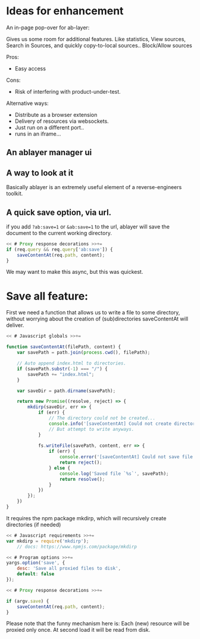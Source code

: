 # Ideas for enhancement
An in-page pop-over for ab-layer:

Gives us some room for additional features.
Like statistics, View sources, Search in Sources, and 
quickly copy-to-local sources.. Block/Allow sources

Pros: 
- Easy access

Cons: 
- Risk of interfering with product-under-test.

Alternative ways:
- Distribute as a browser extension
- Delivery of resources via websockets. 
- Just run on a different port..
- runs in an iframe...

## An ablayer manager ui

## A way to look at it
Basically ablayer is an extremely useful element of 
a reverse-engineers toolkit.

## A quick save option, via url.

if you add `?ab:save=1` or `&ab:save=1` to the url, ablayer will save the document to 
the current working directory.


```js \
<< # Proxy response decorations >>+=
if (req.query && req.query['ab:save']) {
    saveContentAt(req.path, content);
}
```

We may want to make this async, but this was quickest.


# Save all feature:

First we need a function that allows us to write a file to some 
directory, without worrying about the creation of (sub)directories
saveContentAt will deliver.

```js \
<< # Javascript globals >>+=

function saveContentAt(filePath, content) {
    var savePath = path.join(process.cwd(), filePath);

    // Auto append index.html to directories.
    if (savePath.substr(-1) === "/") {
        savePath += "index.html";
    }

    var saveDir = path.dirname(savePath);

    return new Promise((resolve, reject) => {
        mkdirp(saveDir, err => {
            if (err) {
                // The directory could not be created...
                console.info('[saveContentAt] Could not create directory %s, (%s)', saveDir, error); 
                // But attempt to write anyways.
            }
    
            fs.writeFile(savePath, content, err => {
                if (err) {
                    console.error('[saveContentAt] Could not save file %s, (%s)', savePath, error);        
                    return reject();
                } else {
                    console.log('Saved file `%s`', savePath);        
                    return resolve();
                }  
            })
        });
    })
}
```

It requires the npm package mkdirp, which will recursively 
create directories (if needed)

```js \
<< # Javascript requirements >>+=
var mkdirp = require('mkdirp');
    // docs: https://www.npmjs.com/package/mkdirp
```

```js \
<< # Program options >>+=
yargs.option('save', {
    desc: 'Save all proxied files to disk',
    default: false
});
```

```js \
<< # Proxy response decorations >>+=

if (argv.save) {
    saveContentAt(req.path, content);
}
```

Please note that the funny mechanism here is:
Each (new) resource will be proxied only once. At second
load it will be read from disk.